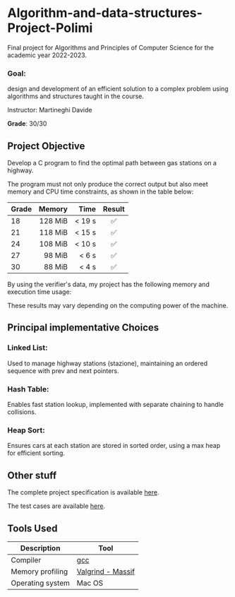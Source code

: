 # Algorithm-and-data-structures-Project-Polimi

Final project for Algorithms and Principles of Computer Science for the academic year 2022-2023.

### Goal:
design and development of an efficient solution to a complex problem using algorithms and structures taught in the course.

Instructor: Martineghi Davide

**Grade**: 30/30

## Project Objective

Develop a C program to find the optimal path between gas stations on a highway.

The program must not only produce the correct output but also meet memory and CPU time constraints, as shown in the table below:

| Grade | Memory  | Time  |       Result       |
|-------|--------:|------:|:------------------:|
| 18    | 128 MiB | < 19 s  | :white_check_mark: |
| 21    | 118 MiB | < 15 s  | :white_check_mark: |
| 24    | 108 MiB | < 10 s  | :white_check_mark: |
| 27    |  98 MiB | < 6 s  | :white_check_mark: |
| 30    |  88 MiB | < 4 s  | :white_check_mark: |

By using the verifier's data, my project has the following memory and execution time usage:

These results may vary depending on the computing power of the machine.

## Principal implementative Choices
### Linked List: 
Used to manage highway stations (stazione), maintaining an ordered sequence with prev and next pointers.
### Hash Table: 
Enables fast station lookup, implemented with separate chaining to handle collisions.
### Heap Sort: 
Ensures cars at each station are stored in sorted order, using a max heap for efficient sorting.

## Other stuff
The complete project specification is available [here](project_specifications.pdf).

The test cases are available [here](Test).

## Tools Used

| Description        | Tool                                       |
|-------------------|-------------------------------------------|  
| Compiler         | [gcc](https://gcc.gnu.org/)               |
| Memory profiling | [Valgrind - Massif](https://valgrind.org/)|
| Operating system | Mac OS |


